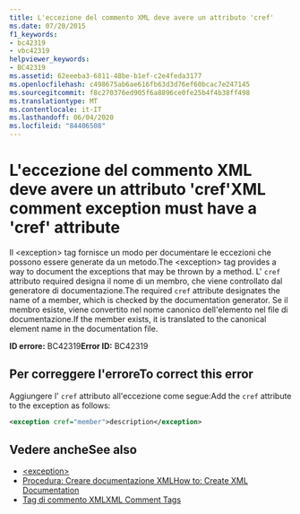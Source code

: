 ```yaml
---
title: L'eccezione del commento XML deve avere un attributo 'cref'
ms.date: 07/20/2015
f1_keywords:
- bc42319
- vbc42319
helpviewer_keywords:
- BC42319
ms.assetid: 62eeeba3-6811-48be-b1ef-c2e4feda3177
ms.openlocfilehash: c498675ab6ae616fb63d3d76ef60bcac7e247145
ms.sourcegitcommit: f8c270376ed905f6a8896ce0fe25b4f4b38ff498
ms.translationtype: MT
ms.contentlocale: it-IT
ms.lasthandoff: 06/04/2020
ms.locfileid: "84406508"
---
```

# <a name="xml-comment-exception-must-have-a-cref-attribute"></a><span data-ttu-id="6bafd-102">L'eccezione del commento XML deve avere un attributo 'cref'</span><span class="sxs-lookup"><span data-stu-id="6bafd-102">XML comment exception must have a 'cref' attribute</span></span>

<span data-ttu-id="6bafd-103">Il \<exception> tag fornisce un modo per documentare le eccezioni che possono essere generate da un metodo.</span><span class="sxs-lookup"><span data-stu-id="6bafd-103">The \<exception> tag provides a way to document the exceptions that may be thrown by a method.</span></span> <span data-ttu-id="6bafd-104">L' `cref` attributo required designa il nome di un membro, che viene controllato dal generatore di documentazione.</span><span class="sxs-lookup"><span data-stu-id="6bafd-104">The required `cref` attribute designates the name of a member, which is checked by the documentation generator.</span></span> <span data-ttu-id="6bafd-105">Se il membro esiste, viene convertito nel nome canonico dell'elemento nel file di documentazione.</span><span class="sxs-lookup"><span data-stu-id="6bafd-105">If the member exists, it is translated to the canonical element name in the documentation file.</span></span>

<span data-ttu-id="6bafd-106">**ID errore:** BC42319</span><span class="sxs-lookup"><span data-stu-id="6bafd-106">**Error ID:** BC42319</span></span>

## <a name="to-correct-this-error"></a><span data-ttu-id="6bafd-107">Per correggere l'errore</span><span class="sxs-lookup"><span data-stu-id="6bafd-107">To correct this error</span></span>

<span data-ttu-id="6bafd-108">Aggiungere l' `cref` attributo all'eccezione come segue:</span><span class="sxs-lookup"><span data-stu-id="6bafd-108">Add the `cref` attribute to the exception as follows:</span></span>

```xml
<exception cref="member">description</exception>
```

## <a name="see-also"></a><span data-ttu-id="6bafd-109">Vedere anche</span><span class="sxs-lookup"><span data-stu-id="6bafd-109">See also</span></span>

- [\<exception>](../xmldoc/exception.md)
- [<span data-ttu-id="6bafd-110">Procedura: Creare documentazione XML</span><span class="sxs-lookup"><span data-stu-id="6bafd-110">How to: Create XML Documentation</span></span>](../../programming-guide/program-structure/how-to-create-xml-documentation.md)
- [<span data-ttu-id="6bafd-111">Tag di commento XML</span><span class="sxs-lookup"><span data-stu-id="6bafd-111">XML Comment Tags</span></span>](../xmldoc/index.md)
